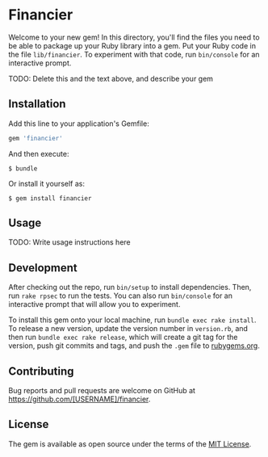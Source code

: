 # Financier

Welcome to your new gem! In this directory, you'll find the files you need to be able to package up your Ruby library into a gem. Put your Ruby code in the file `lib/financier`. To experiment with that code, run `bin/console` for an interactive prompt.

TODO: Delete this and the text above, and describe your gem

## Installation

Add this line to your application's Gemfile:

```ruby
gem 'financier'
```

And then execute:

    $ bundle

Or install it yourself as:

    $ gem install financier

## Usage

TODO: Write usage instructions here

## Development

After checking out the repo, run `bin/setup` to install dependencies. Then, run `rake rpsec` to run the tests. You can also run `bin/console` for an interactive prompt that will allow you to experiment.

To install this gem onto your local machine, run `bundle exec rake install`. To release a new version, update the version number in `version.rb`, and then run `bundle exec rake release`, which will create a git tag for the version, push git commits and tags, and push the `.gem` file to [rubygems.org](https://rubygems.org).

## Contributing

Bug reports and pull requests are welcome on GitHub at https://github.com/[USERNAME]/financier.

## License

The gem is available as open source under the terms of the [MIT License](https://opensource.org/licenses/MIT).
